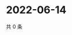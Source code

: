 # 2022-06-14

共 0 条

<!-- BEGIN WEIBO -->
<!-- 最后更新时间 Tue Jun 14 2022 12:49:55 GMT+0800 (China Standard Time) -->

<!-- END WEIBO -->
